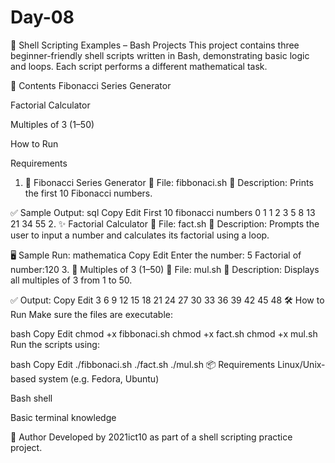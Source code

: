 # Day-08

🚀 Shell Scripting Examples – Bash Projects
This project contains three beginner-friendly shell scripts written in Bash, demonstrating basic logic and loops. Each script performs a different mathematical task.

📁 Contents
Fibonacci Series Generator

Factorial Calculator

Multiples of 3 (1–50)

How to Run

Requirements

1. 📌 Fibonacci Series Generator
📄 File: fibbonaci.sh
🔢 Description: Prints the first 10 Fibonacci numbers.

✅ Sample Output:
sql
Copy
Edit
First 10 fibonacci numbers
0
1
1
2
3
5
8
13
21
34
55
2. ✨ Factorial Calculator
📄 File: fact.sh
📘 Description: Prompts the user to input a number and calculates its factorial using a loop.

🖥️ Sample Run:
mathematica
Copy
Edit
Enter the number:
5
Factorial of number:120
3. 🔁 Multiples of 3 (1–50)
📄 File: mul.sh
📘 Description: Displays all multiples of 3 from 1 to 50.

✅ Output:
Copy
Edit
3
6
9
12
15
18
21
24
27
30
33
36
39
42
45
48
🛠️ How to Run
Make sure the files are executable:

bash
Copy
Edit
chmod +x fibbonaci.sh
chmod +x fact.sh
chmod +x mul.sh
Run the scripts using:

bash
Copy
Edit
./fibbonaci.sh
./fact.sh
./mul.sh
📦 Requirements
Linux/Unix-based system (e.g. Fedora, Ubuntu)

Bash shell

Basic terminal knowledge

🌟 Author
Developed by 2021ict10 as part of a shell scripting practice project.

